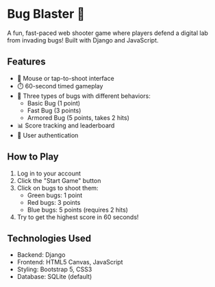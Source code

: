 # Bug Blaster 🐞

A fun, fast-paced web shooter game where players defend a digital lab from invading bugs! Built with Django and JavaScript.

## Features

- 🎯 Mouse or tap-to-shoot interface
- ⏱️ 60-second timed gameplay
- 🐞 Three types of bugs with different behaviors:
  - Basic Bug (1 point)
  - Fast Bug (3 points)
  - Armored Bug (5 points, takes 2 hits)
- 📊 Score tracking and leaderboard
- 👤 User authentication


## How to Play

1. Log in to your account
2. Click the "Start Game" button
3. Click on bugs to shoot them:
   - Green bugs: 1 point
   - Red bugs: 3 points
   - Blue bugs: 5 points (requires 2 hits)
4. Try to get the highest score in 60 seconds!

## Technologies Used

- Backend: Django
- Frontend: HTML5 Canvas, JavaScript
- Styling: Bootstrap 5, CSS3
- Database: SQLite (default)
